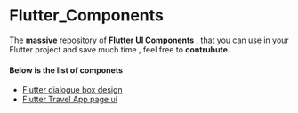 # Flutter_Components
The **massive** repository of **Flutter UI Components** , that you can use in your Flutter project and save much time , feel free to **contrubute**.

#### Below is the list of componets<gists> 
- [Flutter dialogue box design](https://gist.github.com/ajaylakhimale/15053e347fb4e5801419b52b18efdc04)
- [Flutter Travel App page ui ](https://gist.github.com/ajaylakhimale/3c355866988aef0be96768bc00d1879f)
